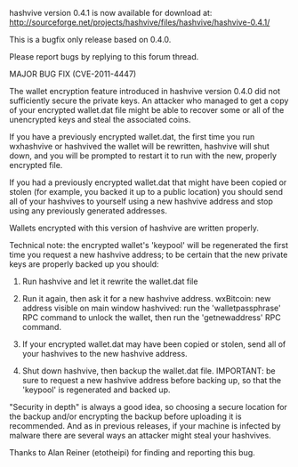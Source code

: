 hashvive version 0.4.1 is now available for download at:
http://sourceforge.net/projects/hashvive/files/hashvive/hashvive-0.4.1/

This is a bugfix only release based on 0.4.0.

Please report bugs by replying to this forum thread.

MAJOR BUG FIX (CVE-2011-4447)

The wallet encryption feature introduced in hashvive version 0.4.0 did not sufficiently secure the private keys. An attacker who
managed to get a copy of your encrypted wallet.dat file might be able to recover some or all of the unencrypted keys and steal the
associated coins.

If you have a previously encrypted wallet.dat, the first time you run wxhashvive or hashvived the wallet will be rewritten, hashvive will
shut down, and you will be prompted to restart it to run with the new, properly encrypted file.

If you had a previously encrypted wallet.dat that might have been copied or stolen (for example, you backed it up to a public
location) you should send all of your hashvives to yourself using a new hashvive address and stop using any previously generated addresses.

Wallets encrypted with this version of hashvive are written properly.

Technical note: the encrypted wallet's 'keypool' will be regenerated the first time you request a new hashvive address; to be certain that the
new private keys are properly backed up you should:

1. Run hashvive and let it rewrite the wallet.dat file

2. Run it again, then ask it for a new hashvive address.
   wxBitcoin: new address visible on main window
   hashvived: run the 'walletpassphrase' RPC command to unlock the wallet, then run the 'getnewaddress' RPC command.

3. If your encrypted wallet.dat may have been copied or stolen, send all of your hashvives to the new hashvive address.

4. Shut down hashvive, then backup the wallet.dat file.
   IMPORTANT: be sure to request a new hashvive address before backing up, so that the 'keypool' is regenerated and backed up.

"Security in depth" is always a good idea, so choosing a secure location for the backup and/or encrypting the backup before uploading it is recommended. And as in previous releases, if your machine is infected by malware there are several ways an attacker might steal your hashvives.

Thanks to Alan Reiner (etotheipi) for finding and reporting this bug.
